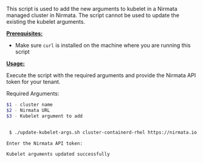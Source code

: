 

This script is used to add the new arguments to kubelet in a Nirmata managed cluster in Nirmata. The script cannot be used to update the existing the kubelet arguments. 

<ins>**Prerequisites:**</ins>

- Make sure `curl` is installed on the machine where you are running this script

<ins>**Usage:**</ins>

Execute the script with the required arguments and provide the Nirmata API token for your tenant. 

Required Arguments:
```sh
$1 - cluster name
$2 - Nirmata URL
$3 - Kubelet argument to add
```

```sh

 $ ./update-kubelet-args.sh cluster-containerd-rhel https://nirmata.io --cgroup-driver=systemd

Enter the Nirmata API token:

Kubelet arguments updated successfully


```
